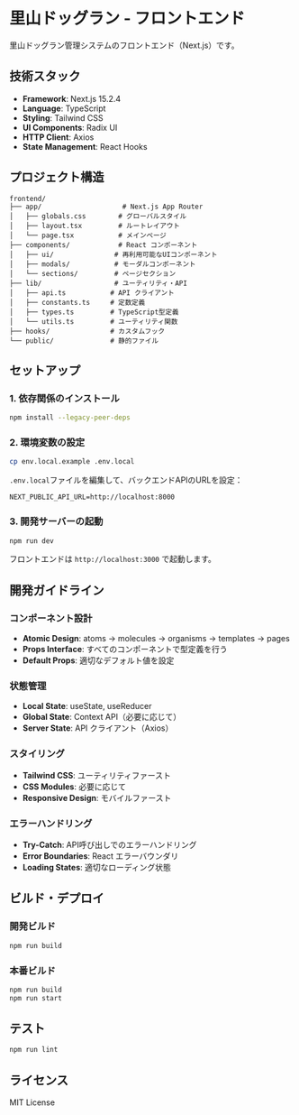 # 里山ドッグラン - フロントエンド

里山ドッグラン管理システムのフロントエンド（Next.js）です。

## 技術スタック

- **Framework**: Next.js 15.2.4
- **Language**: TypeScript
- **Styling**: Tailwind CSS
- **UI Components**: Radix UI
- **HTTP Client**: Axios
- **State Management**: React Hooks

## プロジェクト構造

```
frontend/
├── app/                    # Next.js App Router
│   ├── globals.css        # グローバルスタイル
│   ├── layout.tsx         # ルートレイアウト
│   └── page.tsx           # メインページ
├── components/            # React コンポーネント
│   ├── ui/               # 再利用可能なUIコンポーネント
│   ├── modals/           # モーダルコンポーネント
│   └── sections/         # ページセクション
├── lib/                  # ユーティリティ・API
│   ├── api.ts           # API クライアント
│   ├── constants.ts     # 定数定義
│   ├── types.ts         # TypeScript型定義
│   └── utils.ts         # ユーティリティ関数
├── hooks/               # カスタムフック
└── public/              # 静的ファイル
```

## セットアップ

### 1. 依存関係のインストール

```bash
npm install --legacy-peer-deps
```

### 2. 環境変数の設定

```bash
cp env.local.example .env.local
```

`.env.local`ファイルを編集して、バックエンドAPIのURLを設定：

```
NEXT_PUBLIC_API_URL=http://localhost:8000
```

### 3. 開発サーバーの起動

```bash
npm run dev
```

フロントエンドは `http://localhost:3000` で起動します。

## 開発ガイドライン

### コンポーネント設計

- **Atomic Design**: atoms → molecules → organisms → templates → pages
- **Props Interface**: すべてのコンポーネントで型定義を行う
- **Default Props**: 適切なデフォルト値を設定

### 状態管理

- **Local State**: useState, useReducer
- **Global State**: Context API（必要に応じて）
- **Server State**: API クライアント（Axios）

### スタイリング

- **Tailwind CSS**: ユーティリティファースト
- **CSS Modules**: 必要に応じて
- **Responsive Design**: モバイルファースト

### エラーハンドリング

- **Try-Catch**: API呼び出しでのエラーハンドリング
- **Error Boundaries**: React エラーバウンダリ
- **Loading States**: 適切なローディング状態

## ビルド・デプロイ

### 開発ビルド

```bash
npm run build
```

### 本番ビルド

```bash
npm run build
npm run start
```

## テスト

```bash
npm run lint
```

## ライセンス

MIT License 